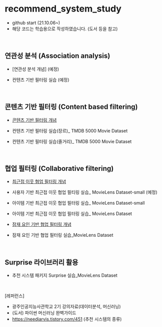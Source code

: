 # recommend_system_study

- github start (21.10.06~)
- 해당 코드는 학습용으로 작성하였습니다. (도서 등을 참고)

<br/>

연관성 분석 (Association analysis)
-------------
- [연관성 분석 개념] (예정)

- 컨텐츠 기반 필터링 실습 (예정)

<br/>

콘텐츠 기반 필터링 (Content based filtering)
-------------

- [콘텐츠 기반 필터링 개념](https://github.com/passiona2z/recommend_system_study/blob/main/machine_learning_code/1%20Content%20based%20filtering.md)

- 컨텐츠 기반 필터링 실습(장르)_ TMDB 5000 Movie Dataset
- 컨텐츠 기반 필터링 실습(줄거리)_ TMDB 5000 Movie Dataset

<br/>

협업 필터링 (Collaborative filtering)
-------------

- [최근접 이웃 협업 필터링 개념](https://github.com/passiona2z/recommend_system_study/blob/main/machine_learning_code/2%20Nearest%20Neighbor%20Collaborative%20filtering.md)

- 사용자 기반 최근접 이웃 협업 필티링 실습_ MovieLens Dataset-small (예정)
- 아이템 기반 최근접 이웃 협업 필터링 실습_ MovieLens Dataset-small
- 아이템 기반 최근접 이웃 협업 필터링 실습_ MovieLens Dataset

- [잠재 요인 기반 협업 필터링 개념](https://github.com/passiona2z/recommend_system_study/blob/main/machine_learning_code/3%20Latent%20Factor%20collaborative%20filtering.md)

- 잠재 요인 기반 협업 필터링 실습_MovieLens Dataset

<br/>

Surprise 라이브러리 활용 
-------------
- 추천 시스템 패키지 Surprise 실습_MovieLens Dataset

<br/>

[레퍼런스]
- 광주인공지능사관학교 2기 강의자료(데이터분석, 머신러닝)
- (도서) 파이썬 머신러닝 완벽가이드
- https://needjarvis.tistory.com/451 (추천 시스템의 종류)
